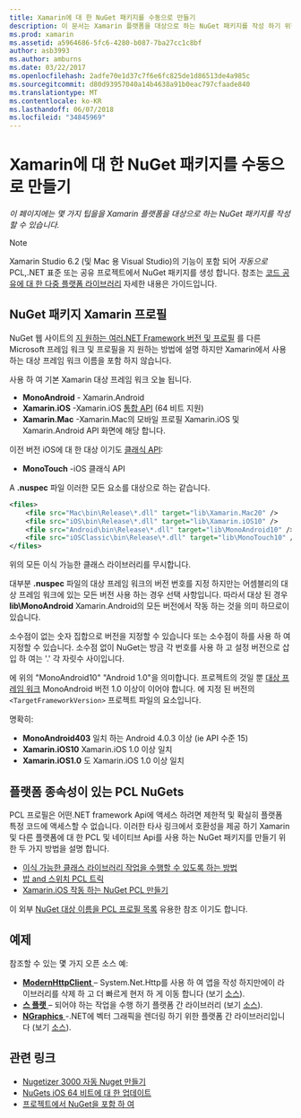 ```yaml
---
title: Xamarin에 대 한 NuGet 패키지를 수동으로 만들기
description: 이 문서는 Xamarin 플랫폼을 대상으로 하는 NuGet 패키지를 작성 하기 위한 팁을 포함 합니다. NuGet 패키지 Xamarin 프로필 플랫폼 종속성이 있는 PCL NuGets를 설명 하 고 다양 한 오픈 소스 샘플에 연결 합니다.
ms.prod: xamarin
ms.assetid: a5964686-5fc6-4280-b087-7ba27cc1c8bf
author: asb3993
ms.author: amburns
ms.date: 03/22/2017
ms.openlocfilehash: 2adfe70e1d37c7f6e6fc825de1d86513de4a985c
ms.sourcegitcommit: d80d93957040a14b4638a91b0eac797cfaade840
ms.translationtype: MT
ms.contentlocale: ko-KR
ms.lasthandoff: 06/07/2018
ms.locfileid: "34845969"
---
```

# <a name="manually-creating-nuget-packages-for-xamarin"></a>Xamarin에 대 한 NuGet 패키지를 수동으로 만들기

_이 페이지에는 몇 가지 팁을을 Xamarin 플랫폼을 대상으로 하는 NuGet 패키지를 작성할 수 있습니다._

> [!NOTE]
> Xamarin Studio 6.2 (및 Mac 용 Visual Studio)의 기능이 포함 되어 _자동으로_ PCL,.NET 표준 또는 공유 프로젝트에서 NuGet 패키지를 생성 합니다. 참조는 [코드 공유에 대 한 다중 플랫폼 라이브러리](~/cross-platform/app-fundamentals/nuget-multiplatform-libraries/index.md) 자세한 내용은 가이드입니다.

## <a name="nuget-package-xamarin-profiles"></a>NuGet 패키지 Xamarin 프로필

NuGet 웹 사이트의 [지 원하는 여러.NET Framework 버전 및 프로필](https://docs.nuget.org/create/enforced-package-conventions) 를 다른 Microsoft 프레임 워크 및 프로필을 지 원하는 방법에 설명 하지만 Xamarin에서 사용 하는 대상 프레임 워크 이름을 포함 하지 않습니다.

사용 하 여 기본 Xamarin 대상 프레임 워크 오늘 됩니다.

* **MonoAndroid** - Xamarin.Android
* **Xamarin.iOS** -Xamarin.iOS [통합 API](~/cross-platform/macios/unified/index.md) (64 비트 지원)
* **Xamarin.Mac** -Xamarin.Mac의 모바일 프로필 Xamarin.iOS 및 Xamarin.Android API 화면에 해당 합니다.

이전 버전 iOS에 대 한 대상 이기도 [클래식 API](~/cross-platform/macios/unified/index.md):

* **MonoTouch** -iOS 클래식 API

A **.nuspec** 파일 이러한 모든 요소를 대상으로 하는 같습니다.

```xml
<files>
    <file src="Mac\bin\Release\*.dll" target="lib\Xamarin.Mac20" />
    <file src="iOS\bin\Release\*.dll" target="lib\Xamarin.iOS10" />
    <file src="Android\bin\Release\*.dll" target="lib\MonoAndroid10" />
    <file src="iOSClassic\bin\Release\*.dll" target="lib\MonoTouch10" />
</files>
```

위의 모든 이식 가능한 클래스 라이브러리를 무시합니다.

대부분 **.nuspec** 파일의 대상 프레임 워크의 버전 번호를 지정 하지만는 어셈블리의 대상 프레임 워크에 있는 모든 버전 사용 하는 경우 선택 사항입니다. 따라서 대상 된 경우 **lib\MonoAndroid** Xamarin.Android의 모든 버전에서 작동 하는 것을 의미 하므로이 있습니다.

소수점이 없는 숫자 집합으로 버전을 지정할 수 있습니다 또는 소수점이 하를 사용 하 여 지정할 수 있습니다. 소수점 없이 NuGet는 방금 각 번호를 사용 하 고 설정 버전으로 삽입 하 여는 '.' 각 자릿수 사이입니다.

에 위의 "MonoAndroid10" "Android 1.0"을 의미합니다. 프로젝트의 것일 뿐 [대상 프레임 워크](~/android/app-fundamentals/android-api-levels.md) MonoAndroid 버전 1.0 이상이 이어야 합니다. 에 지정 된 버전의 `<TargetFrameworkVersion>` 프로젝트 파일의 요소입니다.

명확히:

- **MonoAndroid403** 일치 하는 Android 4.0.3 이상 (ie API 수준 15)
- **Xamarin.iOS10** Xamarin.iOS 1.0 이상 일치
- **Xamarin.iOS1.0** 도 Xamarin.iOS 1.0 이상 일치

## <a name="pcl-nugets-with-platform-dependencies"></a>플랫폼 종속성이 있는 PCL NuGets

PCL 프로필은 어떤.NET framework Api에 액세스 하려면 제한적 및 확실히 플랫폼 특정 코드에 액세스할 수 없습니다. 이러한 타사 링크에서 호환성을 제공 하기 Xamarin 및 다른 플랫폼에 대 한 PCL 및 네이티브 Api를 사용 하는 NuGet 패키지를 만들기 위한 두 가지 방법을 설명 합니다.

- [이식 가능한 클래스 라이브러리 작업을 수행할 수 있도록 하는 방법](http://blogs.msdn.com/b/dsplaisted/archive/2012/08/27/how-to-make-portable-class-libraries-work-for-you.aspx)
- [밥 and 스위치 PCL 트릭](http://log.paulbetts.org/the-bait-and-switch-pcl-trick/)
- [Xamarin.iOS 작동 하는 NuGet PCL 만들기](http://www.jimbobbennett.io/creating-a-nuget-pcl-that-works-with-xamarin-ios/)

이 외부 [NuGet 대상 이름을 PCL 프로필 목록](http://embed.plnkr.co/03ck2dCtnJogBKHJ9EjY) 유용한 참조 이기도 합니다.

## <a name="examples"></a>예제

참조할 수 있는 몇 가지 오픈 소스 예:

- [**ModernHttpClient** ](https://www.nuget.org/packages/modernhttpclient/) – System.Net.Http를 사용 하 여 앱을 작성 하지만에이 라이브러리를 삭제 하 고 더 빠르게 현저 하 게 이동 합니다 (보기 [소스](https://github.com/paulcbetts/ModernHttpClient)).
- [**스 플랫** ](https://www.nuget.org/packages/Splat/) – 되어야 하는 작업을 수행 하기 플랫폼 간 라이브러리 (보기 [소스](https://github.com/paulcbetts/Splat)).
- [**NGraphics** ](https://www.nuget.org/packages/NGraphics/) -.NET에 벡터 그래픽을 렌더링 하기 위한 플랫폼 간 라이브러리입니다 (보기 [소스](https://github.com/praeclarum/NGraphics/blob/master/NGraphics.nuspec)).

## <a name="related-links"></a>관련 링크

- [Nugetizer 3000 자동 Nuget 만들기](~/cross-platform/app-fundamentals/nuget-multiplatform-libraries/index.md)
- [NuGets iOS 64 비트에 대 한 업데이트](http://blog.xamarin.com/how-to-update-nuget-packages-for-64-bit/)
- [프로젝트에서 NuGet을 포함 하 여](https://docs.microsoft.com/visualstudio/mac/nuget-walkthrough)
